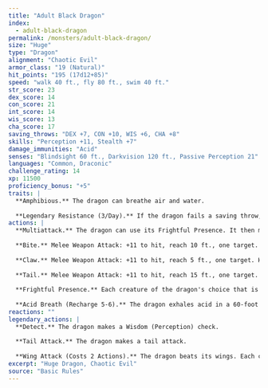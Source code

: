 ```yaml
---
title: "Adult Black Dragon"
index:
  - adult-black-dragon
permalink: /monsters/adult-black-dragon/
size: "Huge"
type: "Dragon"
alignment: "Chaotic Evil"
armor_class: "19 (Natural)"
hit_points: "195 (17d12+85)"
speed: "walk 40 ft., fly 80 ft., swim 40 ft."
str_score: 23
dex_score: 14
con_score: 21
int_score: 14
wis_score: 13
cha_score: 17
saving_throws: "DEX +7, CON +10, WIS +6, CHA +8"
skills: "Perception +11, Stealth +7"
damage_immunities: "Acid"
senses: "Blindsight 60 ft., Darkvision 120 ft., Passive Perception 21"
languages: "Common, Draconic"
challenge_rating: 14
xp: 11500
proficiency_bonus: "+5"
traits: |
  **Amphibious.** The dragon can breathe air and water.
  
  **Legendary Resistance (3/Day).** If the dragon fails a saving throw, it can choose to succeed instead.
actions: |
  **Multiattack.** The dragon can use its Frightful Presence. It then makes three attacks: one with its bite and two with its claws.
  
  **Bite.** Melee Weapon Attack: +11 to hit, reach 10 ft., one target. Hit: 17 (2d10 + 6) piercing damage plus 4 (1d8) acid damage.
  
  **Claw.** Melee Weapon Attack: +11 to hit, reach 5 ft., one target. Hit: 13 (2d6 + 6) slashing damage.
  
  **Tail.** Melee Weapon Attack: +11 to hit, reach 15 ft., one target. Hit: 15 (2d8 + 6) bludgeoning damage.
  
  **Frightful Presence.** Each creature of the dragon's choice that is within 120 feet of the dragon and aware of it must succeed on a DC 16 Wisdom saving throw or become frightened for 1 minute. A creature can repeat the saving throw at the end of each of its turns, ending the effect on itself on a success. If a creature's saving throw is successful or the effect ends for it, the creature is immune to the dragon's Frightful Presence for the next 24 hours.
  
  **Acid Breath (Recharge 5-6).** The dragon exhales acid in a 60-foot line that is 5 feet wide. Each creature in that line must make a DC 18 Dexterity saving throw, taking 54 (12d8) acid damage on a failed save, or half as much damage on a successful one.
reactions: ""
legendary_actions: |
  **Detect.** The dragon makes a Wisdom (Perception) check.
  
  **Tail Attack.** The dragon makes a tail attack.
  
  **Wing Attack (Costs 2 Actions).** The dragon beats its wings. Each creature within 10 ft. of the dragon must succeed on a DC 19 Dexterity saving throw or take 13 (2d6 + 6) bludgeoning damage and be knocked prone. The dragon can then fly up to half its flying speed.
excerpt: "Huge Dragon, Chaotic Evil"
source: "Basic Rules"
---
```

